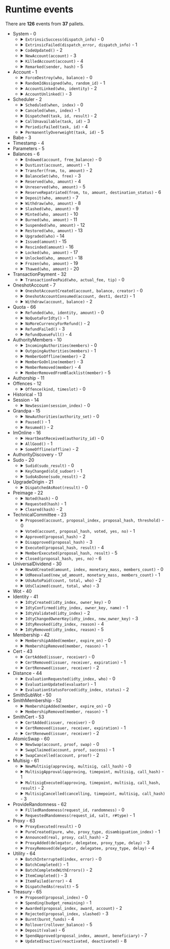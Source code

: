 # Runtime events

There are **126** events from **37** pallets.

<ul>
<li>System - 0
<ul>
<li>
<details>
<summary>
<code>ExtrinsicSuccess(dispatch_info)</code> - 0</summary>
An extrinsic completed successfully.

```rust
dispatch_info: DispatchInfo
```

</details>
</li>
<li>
<details>
<summary>
<code>ExtrinsicFailed(dispatch_error, dispatch_info)</code> - 1</summary>
An extrinsic failed.

```rust
dispatch_error: DispatchError
dispatch_info: DispatchInfo
```

</details>
</li>
<li>
<details>
<summary>
<code>CodeUpdated()</code> - 2</summary>
`:code` was updated.

```rust
no args
```

</details>
</li>
<li>
<details>
<summary>
<code>NewAccount(account)</code> - 3</summary>
A new account was created.

```rust
account: T::AccountId
```

</details>
</li>
<li>
<details>
<summary>
<code>KilledAccount(account)</code> - 4</summary>
An account was reaped.

```rust
account: T::AccountId
```

</details>
</li>
<li>
<details>
<summary>
<code>Remarked(sender, hash)</code> - 5</summary>
On on-chain remark happened.

```rust
sender: T::AccountId
hash: T::Hash
```

</details>
</li>
</ul>
</li>
<li>Account - 1
<ul>
<li>
<details>
<summary>
<code>ForceDestroy(who, balance)</code> - 0</summary>
Forced destruction of an account due to insufficient free balance to cover the account creation price.

```rust
who: T::AccountId
balance: T::Balance
```

</details>
</li>
<li>
<details>
<summary>
<code>RandomIdAssigned(who, random_id)</code> - 1</summary>
A random ID has been assigned to the account.

```rust
who: T::AccountId
random_id: H256
```

</details>
</li>
<li>
<details>
<summary>
<code>AccountLinked(who, identity)</code> - 2</summary>
account linked to identity

```rust
who: T::AccountId
identity: IdtyIdOf<T>
```

</details>
</li>
<li>
<details>
<summary>
<code>AccountUnlinked()</code> - 3</summary>
The account was unlinked from its identity.

```rust
: T::AccountId
```

</details>
</li>
</ul>
</li>
<li>Scheduler - 2
<ul>
<li>
<details>
<summary>
<code>Scheduled(when, index)</code> - 0</summary>
Scheduled some task.

```rust
when: T::BlockNumber
index: u32
```

</details>
</li>
<li>
<details>
<summary>
<code>Canceled(when, index)</code> - 1</summary>
Canceled some task.

```rust
when: T::BlockNumber
index: u32
```

</details>
</li>
<li>
<details>
<summary>
<code>Dispatched(task, id, result)</code> - 2</summary>
Dispatched some task.

```rust
task: TaskAddress<T::BlockNumber>
id: Option<TaskName>
result: DispatchResult
```

</details>
</li>
<li>
<details>
<summary>
<code>CallUnavailable(task, id)</code> - 3</summary>
The call for the provided hash was not found so the task has been aborted.

```rust
task: TaskAddress<T::BlockNumber>
id: Option<TaskName>
```

</details>
</li>
<li>
<details>
<summary>
<code>PeriodicFailed(task, id)</code> - 4</summary>
The given task was unable to be renewed since the agenda is full at that block.

```rust
task: TaskAddress<T::BlockNumber>
id: Option<TaskName>
```

</details>
</li>
<li>
<details>
<summary>
<code>PermanentlyOverweight(task, id)</code> - 5</summary>
The given task can never be executed since it is overweight.

```rust
task: TaskAddress<T::BlockNumber>
id: Option<TaskName>
```

</details>
</li>
</ul>
</li>
<li>Babe - 3
<ul>
</ul>
</li>
<li>Timestamp - 4
<ul>
</ul>
</li>
<li>Parameters - 5
<ul>
</ul>
</li>
<li>Balances - 6
<ul>
<li>
<details>
<summary>
<code>Endowed(account, free_balance)</code> - 0</summary>
An account was created with some free balance.

```rust
account: T::AccountId
free_balance: T::Balance
```

</details>
</li>
<li>
<details>
<summary>
<code>DustLost(account, amount)</code> - 1</summary>
An account was removed whose balance was non-zero but below ExistentialDeposit,
resulting in an outright loss.

```rust
account: T::AccountId
amount: T::Balance
```

</details>
</li>
<li>
<details>
<summary>
<code>Transfer(from, to, amount)</code> - 2</summary>
Transfer succeeded.

```rust
from: T::AccountId
to: T::AccountId
amount: T::Balance
```

</details>
</li>
<li>
<details>
<summary>
<code>BalanceSet(who, free)</code> - 3</summary>
A balance was set by root.

```rust
who: T::AccountId
free: T::Balance
```

</details>
</li>
<li>
<details>
<summary>
<code>Reserved(who, amount)</code> - 4</summary>
Some balance was reserved (moved from free to reserved).

```rust
who: T::AccountId
amount: T::Balance
```

</details>
</li>
<li>
<details>
<summary>
<code>Unreserved(who, amount)</code> - 5</summary>
Some balance was unreserved (moved from reserved to free).

```rust
who: T::AccountId
amount: T::Balance
```

</details>
</li>
<li>
<details>
<summary>
<code>ReserveRepatriated(from, to, amount, destination_status)</code> - 6</summary>
Some balance was moved from the reserve of the first account to the second account.
Final argument indicates the destination balance type.

```rust
from: T::AccountId
to: T::AccountId
amount: T::Balance
destination_status: Status
```

</details>
</li>
<li>
<details>
<summary>
<code>Deposit(who, amount)</code> - 7</summary>
Some amount was deposited (e.g. for transaction fees).

```rust
who: T::AccountId
amount: T::Balance
```

</details>
</li>
<li>
<details>
<summary>
<code>Withdraw(who, amount)</code> - 8</summary>
Some amount was withdrawn from the account (e.g. for transaction fees).

```rust
who: T::AccountId
amount: T::Balance
```

</details>
</li>
<li>
<details>
<summary>
<code>Slashed(who, amount)</code> - 9</summary>
Some amount was removed from the account (e.g. for misbehavior).

```rust
who: T::AccountId
amount: T::Balance
```

</details>
</li>
<li>
<details>
<summary>
<code>Minted(who, amount)</code> - 10</summary>
Some amount was minted into an account.

```rust
who: T::AccountId
amount: T::Balance
```

</details>
</li>
<li>
<details>
<summary>
<code>Burned(who, amount)</code> - 11</summary>
Some amount was burned from an account.

```rust
who: T::AccountId
amount: T::Balance
```

</details>
</li>
<li>
<details>
<summary>
<code>Suspended(who, amount)</code> - 12</summary>
Some amount was suspended from an account (it can be restored later).

```rust
who: T::AccountId
amount: T::Balance
```

</details>
</li>
<li>
<details>
<summary>
<code>Restored(who, amount)</code> - 13</summary>
Some amount was restored into an account.

```rust
who: T::AccountId
amount: T::Balance
```

</details>
</li>
<li>
<details>
<summary>
<code>Upgraded(who)</code> - 14</summary>
An account was upgraded.

```rust
who: T::AccountId
```

</details>
</li>
<li>
<details>
<summary>
<code>Issued(amount)</code> - 15</summary>
Total issuance was increased by `amount`, creating a credit to be balanced.

```rust
amount: T::Balance
```

</details>
</li>
<li>
<details>
<summary>
<code>Rescinded(amount)</code> - 16</summary>
Total issuance was decreased by `amount`, creating a debt to be balanced.

```rust
amount: T::Balance
```

</details>
</li>
<li>
<details>
<summary>
<code>Locked(who, amount)</code> - 17</summary>
Some balance was locked.

```rust
who: T::AccountId
amount: T::Balance
```

</details>
</li>
<li>
<details>
<summary>
<code>Unlocked(who, amount)</code> - 18</summary>
Some balance was unlocked.

```rust
who: T::AccountId
amount: T::Balance
```

</details>
</li>
<li>
<details>
<summary>
<code>Frozen(who, amount)</code> - 19</summary>
Some balance was frozen.

```rust
who: T::AccountId
amount: T::Balance
```

</details>
</li>
<li>
<details>
<summary>
<code>Thawed(who, amount)</code> - 20</summary>
Some balance was thawed.

```rust
who: T::AccountId
amount: T::Balance
```

</details>
</li>
</ul>
</li>
<li>TransactionPayment - 32
<ul>
<li>
<details>
<summary>
<code>TransactionFeePaid(who, actual_fee, tip)</code> - 0</summary>
A transaction fee `actual_fee`, of which `tip` was added to the minimum inclusion fee,
has been paid by `who`.

```rust
who: T::AccountId
actual_fee: BalanceOf<T>
tip: BalanceOf<T>
```

</details>
</li>
</ul>
</li>
<li>OneshotAccount - 7
<ul>
<li>
<details>
<summary>
<code>OneshotAccountCreated(account, balance, creator)</code> - 0</summary>
A oneshot account was created.

```rust
account: T::AccountId
balance: <T::Currency as Currency<T::AccountId>>::Balance
creator: T::AccountId
```

</details>
</li>
<li>
<details>
<summary>
<code>OneshotAccountConsumed(account, dest1, dest2)</code> - 1</summary>
A oneshot account was consumed.

```rust
account: T::AccountId
dest1: (T::AccountId,<T::Currency as Currency<T::AccountId>>::Balance,)
dest2: Option<
(T::AccountId,<T::Currency as Currency<T::AccountId>>::Balance,)
>
```

</details>
</li>
<li>
<details>
<summary>
<code>Withdraw(account, balance)</code> - 2</summary>
A withdrawal was executed on a oneshot account.

```rust
account: T::AccountId
balance: <T::Currency as Currency<T::AccountId>>::Balance
```

</details>
</li>
</ul>
</li>
<li>Quota - 66
<ul>
<li>
<details>
<summary>
<code>Refunded(who, identity, amount)</code> - 0</summary>
Transaction fees were refunded.

```rust
who: T::AccountId
identity: IdtyId<T>
amount: BalanceOf<T>
```

</details>
</li>
<li>
<details>
<summary>
<code>NoQuotaForIdty()</code> - 1</summary>
No more quota available for refund.

```rust
: IdtyId<T>
```

</details>
</li>
<li>
<details>
<summary>
<code>NoMoreCurrencyForRefund()</code> - 2</summary>
No more currency available for refund.
This scenario should never occur if the fees are intended for the refund account.

```rust
no args
```

</details>
</li>
<li>
<details>
<summary>
<code>RefundFailed()</code> - 3</summary>
The refund has failed.
This scenario should rarely occur, except when the account was destroyed in the interim between the request and the refund.

```rust
: T::AccountId
```

</details>
</li>
<li>
<details>
<summary>
<code>RefundQueueFull()</code> - 4</summary>
Refund queue was full.

```rust
no args
```

</details>
</li>
</ul>
</li>
<li>AuthorityMembers - 10
<ul>
<li>
<details>
<summary>
<code>IncomingAuthorities(members)</code> - 0</summary>
List of members scheduled to join the set of authorities in the next session.

```rust
members: Vec<T::MemberId>
```

</details>
</li>
<li>
<details>
<summary>
<code>OutgoingAuthorities(members)</code> - 1</summary>
List of members leaving the set of authorities in the next session.

```rust
members: Vec<T::MemberId>
```

</details>
</li>
<li>
<details>
<summary>
<code>MemberGoOffline(member)</code> - 2</summary>
A member will leave the set of authorities in 2 sessions.

```rust
member: T::MemberId
```

</details>
</li>
<li>
<details>
<summary>
<code>MemberGoOnline(member)</code> - 3</summary>
A member will join the set of authorities in 2 sessions.

```rust
member: T::MemberId
```

</details>
</li>
<li>
<details>
<summary>
<code>MemberRemoved(member)</code> - 4</summary>
A member, who no longer has authority rights, will be removed from the authority set in 2 sessions.

```rust
member: T::MemberId
```

</details>
</li>
<li>
<details>
<summary>
<code>MemberRemovedFromBlacklist(member)</code> - 5</summary>
A member has been removed from the blacklist.

```rust
member: T::MemberId
```

</details>
</li>
</ul>
</li>
<li>Authorship - 11
<ul>
</ul>
</li>
<li>Offences - 12
<ul>
<li>
<details>
<summary>
<code>Offence(kind, timeslot)</code> - 0</summary>
An offense was reported during the specified time slot. This event is not deposited for duplicate slashes.

```rust
kind: Kind
timeslot: OpaqueTimeSlot
```

</details>
</li>
</ul>
</li>
<li>Historical - 13
<ul>
</ul>
</li>
<li>Session - 14
<ul>
<li>
<details>
<summary>
<code>NewSession(session_index)</code> - 0</summary>
New session has happened. Note that the argument is the session index, not the
block number as the type might suggest.

```rust
session_index: SessionIndex
```

</details>
</li>
</ul>
</li>
<li>Grandpa - 15
<ul>
<li>
<details>
<summary>
<code>NewAuthorities(authority_set)</code> - 0</summary>
New authority set has been applied.

```rust
authority_set: AuthorityList
```

</details>
</li>
<li>
<details>
<summary>
<code>Paused()</code> - 1</summary>
Current authority set has been paused.

```rust
no args
```

</details>
</li>
<li>
<details>
<summary>
<code>Resumed()</code> - 2</summary>
Current authority set has been resumed.

```rust
no args
```

</details>
</li>
</ul>
</li>
<li>ImOnline - 16
<ul>
<li>
<details>
<summary>
<code>HeartbeatReceived(authority_id)</code> - 0</summary>
A new heartbeat was received from `AuthorityId`.

```rust
authority_id: T::AuthorityId
```

</details>
</li>
<li>
<details>
<summary>
<code>AllGood()</code> - 1</summary>
At the end of the session, no offence was committed.

```rust
no args
```

</details>
</li>
<li>
<details>
<summary>
<code>SomeOffline(offline)</code> - 2</summary>
At the end of the session, at least one validator was found to be offline.

```rust
offline: Vec<IdentificationTuple<T>>
```

</details>
</li>
</ul>
</li>
<li>AuthorityDiscovery - 17
<ul>
</ul>
</li>
<li>Sudo - 20
<ul>
<li>
<details>
<summary>
<code>Sudid(sudo_result)</code> - 0</summary>
A sudo just took place. \[result\]

```rust
sudo_result: DispatchResult
```

</details>
</li>
<li>
<details>
<summary>
<code>KeyChanged(old_sudoer)</code> - 1</summary>
The \[sudoer\] just switched identity; the old key is supplied if one existed.

```rust
old_sudoer: Option<T::AccountId>
```

</details>
</li>
<li>
<details>
<summary>
<code>SudoAsDone(sudo_result)</code> - 2</summary>
A sudo just took place. \[result\]

```rust
sudo_result: DispatchResult
```

</details>
</li>
</ul>
</li>
<li>UpgradeOrigin - 21
<ul>
<li>
<details>
<summary>
<code>DispatchedAsRoot(result)</code> - 0</summary>
A call was dispatched as root from an upgradable origin

```rust
result: DispatchResult
```

</details>
</li>
</ul>
</li>
<li>Preimage - 22
<ul>
<li>
<details>
<summary>
<code>Noted(hash)</code> - 0</summary>
A preimage has been noted.

```rust
hash: T::Hash
```

</details>
</li>
<li>
<details>
<summary>
<code>Requested(hash)</code> - 1</summary>
A preimage has been requested.

```rust
hash: T::Hash
```

</details>
</li>
<li>
<details>
<summary>
<code>Cleared(hash)</code> - 2</summary>
A preimage has ben cleared.

```rust
hash: T::Hash
```

</details>
</li>
</ul>
</li>
<li>TechnicalCommittee - 23
<ul>
<li>
<details>
<summary>
<code>Proposed(account, proposal_index, proposal_hash, threshold)</code> - 0</summary>
A motion (given hash) has been proposed (by given account) with a threshold (given
`MemberCount`).

```rust
account: T::AccountId
proposal_index: ProposalIndex
proposal_hash: T::Hash
threshold: MemberCount
```

</details>
</li>
<li>
<details>
<summary>
<code>Voted(account, proposal_hash, voted, yes, no)</code> - 1</summary>
A motion (given hash) has been voted on by given account, leaving
a tally (yes votes and no votes given respectively as `MemberCount`).

```rust
account: T::AccountId
proposal_hash: T::Hash
voted: bool
yes: MemberCount
no: MemberCount
```

</details>
</li>
<li>
<details>
<summary>
<code>Approved(proposal_hash)</code> - 2</summary>
A motion was approved by the required threshold.

```rust
proposal_hash: T::Hash
```

</details>
</li>
<li>
<details>
<summary>
<code>Disapproved(proposal_hash)</code> - 3</summary>
A motion was not approved by the required threshold.

```rust
proposal_hash: T::Hash
```

</details>
</li>
<li>
<details>
<summary>
<code>Executed(proposal_hash, result)</code> - 4</summary>
A motion was executed; result will be `Ok` if it returned without error.

```rust
proposal_hash: T::Hash
result: DispatchResult
```

</details>
</li>
<li>
<details>
<summary>
<code>MemberExecuted(proposal_hash, result)</code> - 5</summary>
A single member did some action; result will be `Ok` if it returned without error.

```rust
proposal_hash: T::Hash
result: DispatchResult
```

</details>
</li>
<li>
<details>
<summary>
<code>Closed(proposal_hash, yes, no)</code> - 6</summary>
A proposal was closed because its threshold was reached or after its duration was up.

```rust
proposal_hash: T::Hash
yes: MemberCount
no: MemberCount
```

</details>
</li>
</ul>
</li>
<li>UniversalDividend - 30
<ul>
<li>
<details>
<summary>
<code>NewUdCreated(amount, index, monetary_mass, members_count)</code> - 0</summary>
A new universal dividend is created.

```rust
amount: BalanceOf<T>
index: UdIndex
monetary_mass: BalanceOf<T>
members_count: BalanceOf<T>
```

</details>
</li>
<li>
<details>
<summary>
<code>UdReevalued(new_ud_amount, monetary_mass, members_count)</code> - 1</summary>
The universal dividend has been re-evaluated.

```rust
new_ud_amount: BalanceOf<T>
monetary_mass: BalanceOf<T>
members_count: BalanceOf<T>
```

</details>
</li>
<li>
<details>
<summary>
<code>UdsAutoPaid(count, total, who)</code> - 2</summary>
DUs were automatically transferred as part of a member removal.

```rust
count: UdIndex
total: BalanceOf<T>
who: T::AccountId
```

</details>
</li>
<li>
<details>
<summary>
<code>UdsClaimed(count, total, who)</code> - 3</summary>
A member claimed his UDs.

```rust
count: UdIndex
total: BalanceOf<T>
who: T::AccountId
```

</details>
</li>
</ul>
</li>
<li>Wot - 40
<ul>
</ul>
</li>
<li>Identity - 41
<ul>
<li>
<details>
<summary>
<code>IdtyCreated(idty_index, owner_key)</code> - 0</summary>
A new identity has been created.

```rust
idty_index: T::IdtyIndex
owner_key: T::AccountId
```

</details>
</li>
<li>
<details>
<summary>
<code>IdtyConfirmed(idty_index, owner_key, name)</code> - 1</summary>
An identity has been confirmed by its owner.

```rust
idty_index: T::IdtyIndex
owner_key: T::AccountId
name: IdtyName
```

</details>
</li>
<li>
<details>
<summary>
<code>IdtyValidated(idty_index)</code> - 2</summary>
An identity has been validated.

```rust
idty_index: T::IdtyIndex
```

</details>
</li>
<li>
<details>
<summary>
<code>IdtyChangedOwnerKey(idty_index, new_owner_key)</code> - 3</summary>


```rust
idty_index: T::IdtyIndex
new_owner_key: T::AccountId
```

</details>
</li>
<li>
<details>
<summary>
<code>IdtyRevoked(idty_index, reason)</code> - 4</summary>
An identity has been revoked.

```rust
idty_index: T::IdtyIndex
reason: RevocationReason
```

</details>
</li>
<li>
<details>
<summary>
<code>IdtyRemoved(idty_index, reason)</code> - 5</summary>
An identity has been removed.

```rust
idty_index: T::IdtyIndex
reason: RemovalReason
```

</details>
</li>
</ul>
</li>
<li>Membership - 42
<ul>
<li>
<details>
<summary>
<code>MembershipAdded(member, expire_on)</code> - 0</summary>
A membership was added.

```rust
member: T::IdtyId
expire_on: BlockNumberFor<T>
```

</details>
</li>
<li>
<details>
<summary>
<code>MembershipRemoved(member, reason)</code> - 1</summary>
A membership was removed.

```rust
member: T::IdtyId
reason: MembershipRemovalReason
```

</details>
</li>
</ul>
</li>
<li>Cert - 43
<ul>
<li>
<details>
<summary>
<code>CertAdded(issuer, receiver)</code> - 0</summary>
A new certification was added.

```rust
issuer: T::IdtyIndex
receiver: T::IdtyIndex
```

</details>
</li>
<li>
<details>
<summary>
<code>CertRemoved(issuer, receiver, expiration)</code> - 1</summary>
A certification was removed.

```rust
issuer: T::IdtyIndex
receiver: T::IdtyIndex
expiration: bool
```

</details>
</li>
<li>
<details>
<summary>
<code>CertRenewed(issuer, receiver)</code> - 2</summary>
A certification was renewed.

```rust
issuer: T::IdtyIndex
receiver: T::IdtyIndex
```

</details>
</li>
</ul>
</li>
<li>Distance - 44
<ul>
<li>
<details>
<summary>
<code>EvaluationRequested(idty_index, who)</code> - 0</summary>
A distance evaluation was requested.

```rust
idty_index: T::IdtyIndex
who: T::AccountId
```

</details>
</li>
<li>
<details>
<summary>
<code>EvaluationUpdated(evaluator)</code> - 1</summary>
A distance evaluation was updated.

```rust
evaluator: T::AccountId
```

</details>
</li>
<li>
<details>
<summary>
<code>EvaluationStatusForced(idty_index, status)</code> - 2</summary>
A distance status was forced.

```rust
idty_index: T::IdtyIndex
status: Option<(<T as frame_system::Config>::AccountId, DistanceStatus)>
```

</details>
</li>
</ul>
</li>
<li>SmithSubWot - 50
<ul>
</ul>
</li>
<li>SmithMembership - 52
<ul>
<li>
<details>
<summary>
<code>MembershipAdded(member, expire_on)</code> - 0</summary>
A membership was added.

```rust
member: T::IdtyId
expire_on: BlockNumberFor<T>
```

</details>
</li>
<li>
<details>
<summary>
<code>MembershipRemoved(member, reason)</code> - 1</summary>
A membership was removed.

```rust
member: T::IdtyId
reason: MembershipRemovalReason
```

</details>
</li>
</ul>
</li>
<li>SmithCert - 53
<ul>
<li>
<details>
<summary>
<code>CertAdded(issuer, receiver)</code> - 0</summary>
A new certification was added.

```rust
issuer: T::IdtyIndex
receiver: T::IdtyIndex
```

</details>
</li>
<li>
<details>
<summary>
<code>CertRemoved(issuer, receiver, expiration)</code> - 1</summary>
A certification was removed.

```rust
issuer: T::IdtyIndex
receiver: T::IdtyIndex
expiration: bool
```

</details>
</li>
<li>
<details>
<summary>
<code>CertRenewed(issuer, receiver)</code> - 2</summary>
A certification was renewed.

```rust
issuer: T::IdtyIndex
receiver: T::IdtyIndex
```

</details>
</li>
</ul>
</li>
<li>AtomicSwap - 60
<ul>
<li>
<details>
<summary>
<code>NewSwap(account, proof, swap)</code> - 0</summary>
Swap created.

```rust
account: T::AccountId
proof: HashedProof
swap: PendingSwap<T>
```

</details>
</li>
<li>
<details>
<summary>
<code>SwapClaimed(account, proof, success)</code> - 1</summary>
Swap claimed. The last parameter indicates whether the execution succeeds.

```rust
account: T::AccountId
proof: HashedProof
success: bool
```

</details>
</li>
<li>
<details>
<summary>
<code>SwapCancelled(account, proof)</code> - 2</summary>
Swap cancelled.

```rust
account: T::AccountId
proof: HashedProof
```

</details>
</li>
</ul>
</li>
<li>Multisig - 61
<ul>
<li>
<details>
<summary>
<code>NewMultisig(approving, multisig, call_hash)</code> - 0</summary>
A new multisig operation has begun.

```rust
approving: T::AccountId
multisig: T::AccountId
call_hash: CallHash
```

</details>
</li>
<li>
<details>
<summary>
<code>MultisigApproval(approving, timepoint, multisig, call_hash)</code> - 1</summary>
A multisig operation has been approved by someone.

```rust
approving: T::AccountId
timepoint: Timepoint<T::BlockNumber>
multisig: T::AccountId
call_hash: CallHash
```

</details>
</li>
<li>
<details>
<summary>
<code>MultisigExecuted(approving, timepoint, multisig, call_hash, result)</code> - 2</summary>
A multisig operation has been executed.

```rust
approving: T::AccountId
timepoint: Timepoint<T::BlockNumber>
multisig: T::AccountId
call_hash: CallHash
result: DispatchResult
```

</details>
</li>
<li>
<details>
<summary>
<code>MultisigCancelled(cancelling, timepoint, multisig, call_hash)</code> - 3</summary>
A multisig operation has been cancelled.

```rust
cancelling: T::AccountId
timepoint: Timepoint<T::BlockNumber>
multisig: T::AccountId
call_hash: CallHash
```

</details>
</li>
</ul>
</li>
<li>ProvideRandomness - 62
<ul>
<li>
<details>
<summary>
<code>FilledRandomness(request_id, randomness)</code> - 0</summary>
A request for randomness was fulfilled.

```rust
request_id: RequestId
randomness: H256
```

</details>
</li>
<li>
<details>
<summary>
<code>RequestedRandomness(request_id, salt, r#type)</code> - 1</summary>
A request for randomness was made.

```rust
request_id: RequestId
salt: H256
r#type: RandomnessType
```

</details>
</li>
</ul>
</li>
<li>Proxy - 63
<ul>
<li>
<details>
<summary>
<code>ProxyExecuted(result)</code> - 0</summary>
A proxy was executed correctly, with the given.

```rust
result: DispatchResult
```

</details>
</li>
<li>
<details>
<summary>
<code>PureCreated(pure, who, proxy_type, disambiguation_index)</code> - 1</summary>
A pure account has been created by new proxy with given
disambiguation index and proxy type.

```rust
pure: T::AccountId
who: T::AccountId
proxy_type: T::ProxyType
disambiguation_index: u16
```

</details>
</li>
<li>
<details>
<summary>
<code>Announced(real, proxy, call_hash)</code> - 2</summary>
An announcement was placed to make a call in the future.

```rust
real: T::AccountId
proxy: T::AccountId
call_hash: CallHashOf<T>
```

</details>
</li>
<li>
<details>
<summary>
<code>ProxyAdded(delegator, delegatee, proxy_type, delay)</code> - 3</summary>
A proxy was added.

```rust
delegator: T::AccountId
delegatee: T::AccountId
proxy_type: T::ProxyType
delay: T::BlockNumber
```

</details>
</li>
<li>
<details>
<summary>
<code>ProxyRemoved(delegator, delegatee, proxy_type, delay)</code> - 4</summary>
A proxy was removed.

```rust
delegator: T::AccountId
delegatee: T::AccountId
proxy_type: T::ProxyType
delay: T::BlockNumber
```

</details>
</li>
</ul>
</li>
<li>Utility - 64
<ul>
<li>
<details>
<summary>
<code>BatchInterrupted(index, error)</code> - 0</summary>
Batch of dispatches did not complete fully. Index of first failing dispatch given, as
well as the error.

```rust
index: u32
error: DispatchError
```

</details>
</li>
<li>
<details>
<summary>
<code>BatchCompleted()</code> - 1</summary>
Batch of dispatches completed fully with no error.

```rust
no args
```

</details>
</li>
<li>
<details>
<summary>
<code>BatchCompletedWithErrors()</code> - 2</summary>
Batch of dispatches completed but has errors.

```rust
no args
```

</details>
</li>
<li>
<details>
<summary>
<code>ItemCompleted()</code> - 3</summary>
A single item within a Batch of dispatches has completed with no error.

```rust
no args
```

</details>
</li>
<li>
<details>
<summary>
<code>ItemFailed(error)</code> - 4</summary>
A single item within a Batch of dispatches has completed with error.

```rust
error: DispatchError
```

</details>
</li>
<li>
<details>
<summary>
<code>DispatchedAs(result)</code> - 5</summary>
A call was dispatched.

```rust
result: DispatchResult
```

</details>
</li>
</ul>
</li>
<li>Treasury - 65
<ul>
<li>
<details>
<summary>
<code>Proposed(proposal_index)</code> - 0</summary>
New proposal.

```rust
proposal_index: ProposalIndex
```

</details>
</li>
<li>
<details>
<summary>
<code>Spending(budget_remaining)</code> - 1</summary>
We have ended a spend period and will now allocate funds.

```rust
budget_remaining: BalanceOf<T, I>
```

</details>
</li>
<li>
<details>
<summary>
<code>Awarded(proposal_index, award, account)</code> - 2</summary>
Some funds have been allocated.

```rust
proposal_index: ProposalIndex
award: BalanceOf<T, I>
account: T::AccountId
```

</details>
</li>
<li>
<details>
<summary>
<code>Rejected(proposal_index, slashed)</code> - 3</summary>
A proposal was rejected; funds were slashed.

```rust
proposal_index: ProposalIndex
slashed: BalanceOf<T, I>
```

</details>
</li>
<li>
<details>
<summary>
<code>Burnt(burnt_funds)</code> - 4</summary>
Some of our funds have been burnt.

```rust
burnt_funds: BalanceOf<T, I>
```

</details>
</li>
<li>
<details>
<summary>
<code>Rollover(rollover_balance)</code> - 5</summary>
Spending has finished; this is the amount that rolls over until next spend.

```rust
rollover_balance: BalanceOf<T, I>
```

</details>
</li>
<li>
<details>
<summary>
<code>Deposit(value)</code> - 6</summary>
Some funds have been deposited.

```rust
value: BalanceOf<T, I>
```

</details>
</li>
<li>
<details>
<summary>
<code>SpendApproved(proposal_index, amount, beneficiary)</code> - 7</summary>
A new spend proposal has been approved.

```rust
proposal_index: ProposalIndex
amount: BalanceOf<T, I>
beneficiary: T::AccountId
```

</details>
</li>
<li>
<details>
<summary>
<code>UpdatedInactive(reactivated, deactivated)</code> - 8</summary>
The inactive funds of the pallet have been updated.

```rust
reactivated: BalanceOf<T, I>
deactivated: BalanceOf<T, I>
```

</details>
</li>
</ul>
</li>
</ul>